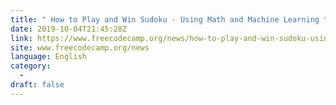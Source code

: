 ```yaml
---
title: " How to Play and Win Sudoku - Using Math and Machine Learning to Solve Every Sudoku Puzzle "
date: 2019-10-04T21:45:28Z
link: https://www.freecodecamp.org/news/how-to-play-and-win-sudoku-using-math-and-machine-learning-to-solve-every-sudoku-puzzle/?utm_medium=RSS&utm_source=news.12bit.vn
site: www.freecodecamp.org/news
language: English
category:
  -   
draft: false
---
```

